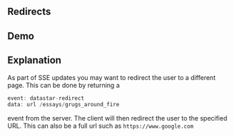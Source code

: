 ## Redirects

## Demo

<div id="update" data-on-load="get('/examples/redirects/data')">
</div>

## Explanation

As part of SSE updates you may want to redirect the user to a different page. This can be done by returning a
```go
event: datastar-redirect
data: url /essays/grugs_around_fire
```

event from the server. The client will then redirect the user to the specified URL.  This can also be a full url such as `https://www.google.com`
